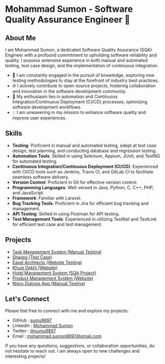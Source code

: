 # Mohammad Sumon - Software Quality Assurance Engineer 👋

## About Me

I am Mohammad Sumon, a dedicated Software Quality Assurance (SQA) Engineer with a profound commitment to upholding software reliability and quality. I possess extensive experience in both manual and automated testing, test case design, and the implementation of continuous integration.

- 🔬 I am constantly engaged in the pursuit of knowledge, exploring new testing methodologies to stay at the forefront of industry best practices.
- 🌐 I actively contribute to open-source projects, fostering collaboration and innovation in the software development community.
- 🚀 My enthusiasm lies in automation and Continuous Integration/Continuous Deployment (CI/CD) processes, optimizing software development workflows.
- 💡 I am unwavering in my mission to enhance software quality and improve user experiences.

## Skills

- **Testing**: Proficient in manual and automated testing, adept at test case design, test planning, and conducting database and regression testing.
- **Automation Tools**: Skilled in using Selenium, Appium, JUnit, and TestNG for automated testing.
- **Continuous Integration/Continuous Deployment (CI/CD)**: Experienced with CI/CD tools such as Jenkins, Travis CI, and GitLab CI to facilitate seamless software delivery.
- **Version Control**: Proficient in Git for effective version control.
- **Programming Languages**: Well-versed in Java, Python, C, C++, PHP, and JavaScript.
- **Framework**: Familiar with Laravel.
- **Bug Tracking Tools**: Proficient in Jira for efficient bug tracking and management.
- **API Testing**: Skilled in using Postman for API testing.
- **Test Management Tools**: Experienced in utilizing TestRail and TestLink for efficient test case and test management.

## Projects

- [Task Management System (Manual Testing)](https://github.com/sumu9897/Task-Management)
- [Shajgoj (Test Case)](https://github.com/sumu9897/Test-Case/tree/main/Shajgoj)
- [Easel Architects (Website Testing)](https://github.com/sumu9897/Easel-Architects)
- [Khuje Dekhi (Website)](https://khujedekhi.com/)
- [Hotel Management System (SQA Project)](https://github.com/sumu9897/S-Q-T)
- [Product Management System (Website)](https://github.com/sumu9897/Product-Management-System)
- [Nipro Dialysis App (Manual Testing)](https://github.com/sumu9897/Nipro-Dialysis-App)

## Let's Connect

Please feel free to connect with me and explore my projects:

- GitHub : [sumu9897](https://github.com/sumu9897)
- LinkedIn : [Mohammad Sumon](https://www.linkedin.com/in/md-sumon9897/)
- Twitter : [@sumu9897](https://twitter.com/sumu9897)
- Email : mohammad.sumon9897@gmail.com

If you have any questions, suggestions, or collaboration opportunities, do not hesitate to reach out. I am always open to new challenges and interesting projects!
